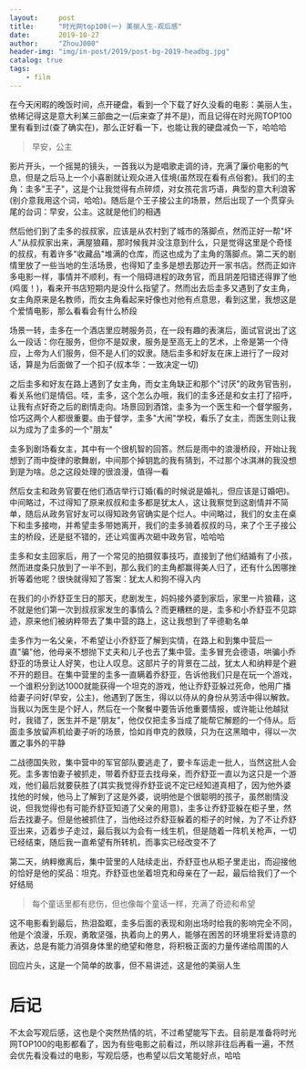 ```yaml
---
layout:     post
title:      "时光网top100(一) 美丽人生-观后感"
date:       2019-10-27
author:     "ZhouJ000"
header-img: "img/in-post/2019/post-bg-2019-headbg.jpg"
catalog: true
tags:
    - film
--- 
```




在今天闲暇的晚饭时间，点开硬盘，看到一个下载了好久没看的电影：美丽人生，依稀记得这是意大利某三部曲之一(后来查了并不是)，而且记得在时光网TOP100里有看到过(查了确实在)，那么正好看一下，也能让我的硬盘减负一下，哈哈哈

> 早安，公主

影片开头，一个摇晃的镜头，一首我以为是唱歌走调的诗，充满了廉价电影的气息，但是之后马上一个小喜剧就让观众进入佳境(虽然现在看有点俗套)。我们的主角：圭多"王子"，这是个让我觉得有点碎烦，对女孩花言巧语，典型的意大利浪客(别介意我用这个词，哈哈)。随后是个王子接公主的场景，然后出现了一个贯穿头尾的台词：早安，公主。这就是他们的相遇

然后他们到了圭多的叔叔家，应该是从农村到了城市的落脚点，然而正好一帮"坏人"从叔叔家出来，满屋狼藉，那时候我并没注意到什么，只是觉得这里是个奇怪的叔叔，有着许多"收藏品"堆满的仓库，而这也成为了主角的落脚点。第二天的剧情里放了一些当地的生活场景，也得知了圭多是想去那边开一家书店。然而正如许多电影一样，事情并不顺利，有一个阻碍进程的政务官，而且阴差阳错还得罪了他(鸡蛋！)，看来开书店短期内是没什么指望了。然而出去后圭多又遇到了女主角，女主角原来是名教师，而女主角看起来好像也对他有点意思，看到这里，我想这是个爱情电影，那么看看会有什么桥段

场景一转，圭多在一个酒店里应聘服务员，在一段有趣的表演后，面试官说出了这么一段话：你在服务，但你不是奴隶，服务是至高无上的艺术，上帝是第一个侍应，上帝为人们服务，但不是人们的奴隶。随后圭多和好友在床上进行了一段对话，算是为后面做了一个扣子(叔本华：一致决定一切)

之后圭多和好友在路上遇到了女主角，而女主角缺正和那个"讨厌"的政务官告别，看关系他们是情侣。哇，圭多，这个怎么办哦，我们的圭多还是和女主打了招呼，让我有点好奇之后的剧情走向。场景回到酒馆，圭多为一个医生和一个督学服务，恰巧这两个人都很重要。由于督学，圭多"大闹"学校，看乐了女主，而医生则让我以为成为了圭多的一个"朋友"

圭多到剧场看女主，其中有一个很机智的回答。然后是雨中的浪漫桥段，开始让我想到了雨中旋律的歌舞剧，中间那个掉钥匙的我有猜到，不过那个冰淇淋的我没想到是为啥。总之这段处理的很浪漫，值得一看

然后女主和政务官要在他们酒店举行订婚(看的时候说是婚礼，但应该是订婚吧)。中间略过，不过得知了原来叔叔和圭多都是犹太人，这让我察觉到这剧情并不简单，随后从政务官好友可以得知政务官确实是个烂人。中间略过，我们的女主在桌下和圭多接吻，并希望圭多带她离开，我们的圭多骑着叔叔的马，来了个王子接公主的桥段，还是挺不错的，还让鸡蛋再次砸中政务官，哈哈哈

圭多和女主回家后，用了一个常见的拍摄叙事技巧，直接到了他们结婚有了小孩，然而进度条只放到了一半不到，那么我们的主角都赢得美人归了，还有什么困哪挫折等着他呢？很快就得知了答案：犹太人和狗不得入内

在我们的小乔舒亚生日的那天，悲剧发生，妈妈接外婆到家后，家里一片狼藉，这不就是他们第一次到叔叔家发生的事情么？而更糟糕的是，圭多和小乔舒亚不见踪迹，原来他们被纳粹带去了集中营的路上，这让我想到了辛德勒名单

圭多作为一名父亲，不希望让小乔舒亚了解到实情，在路上和到集中营后一直"骗"他，他母亲不想抛下丈夫和儿子也去了集中营。圭多冒充会德语，哄骗小乔舒亚的场景让人好笑，也让人叹息。这部片子的背景在二战，犹太人和纳粹是个避不开的题目。在集中营里的圭多一直瞒着乔舒亚，告诉他我们只是在玩一个游戏，一个谁积分到达1000就能获得一个坦克的游戏，他让乔舒亚躲过死命，他用广播给妻子问好(早安，公主)，他遇到了医生，得以以侍从的身份从劳活中得以解救。当我以为医生是个好人，然后在一个聚餐中要告诉他重要情报，或许能让他越狱时，我错了，医生并不是"朋友"，他仅仅把圭多当成了能帮它解题的一个侍从。后面圭多放留声机给妻子听的场景，恰如肖申克的救赎，只为在这黑暗中，得以一次置之事外的平静

二战德国失败，集中营中的军官部队要逃走了，要卡车运走一批人，当然这批人会死。圭多害怕妻子被抓走，带着乔舒亚去找母亲，而乔舒亚一直以为这只是一个游戏，他们最后就要获胜了(其实我觉得乔舒亚说不定已经知道真相了，因为他外婆找他的时候，他马上了解到了这是外婆，说明他是个很聪明的孩子，虽然剧情没说，但我觉得也有可能乔舒亚知道了父亲的用意)，圭多让乔舒亚躲在柜子里，然后去找妻子。但是他被抓住了，当他经过乔舒亚躲着的柜子的时候，为了不让乔舒亚出来，迈着步子走过，最后我以为会有一线生机，但是随着一阵机关枪声，一切已经结束，随后我一直希望有所转机，而事实已经改变不了

第二天，纳粹撤离后，集中营里的人陆续走出，乔舒亚也从柜子里走出，而迎接他的恰好是他的奖品：坦克。乔舒亚也坐着坦克和母亲在了一起，最后给我们了一个好结局

> 每个童话里都有悲伤，但也像每个童话一样，充满了奇迹和希望

这不电影看到最后，热泪盈眶，圭多后面的表现和刚出场时给我的影响完全不同，他是个浪漫，乐观，勇敢坚强，执着向上的男人，能够在困苦的环境里将爱诗意的表达，总是有能力消弭身体里的绝望和倦怠，将积极正面的力量传递给周围的人

回应片头，这是一个简单的故事，但不易讲述，这是他的美丽人生


# 后记

不太会写观后感，这也是个突然热情的坑，不过希望能写下去。目前是准备将时光网TOP100的电影都看了，因为有些电影之前看过，所以除非往后再看一遍，不然会优先看没看过的电影，写观后感，也希望以后文笔能好点，哈哈



